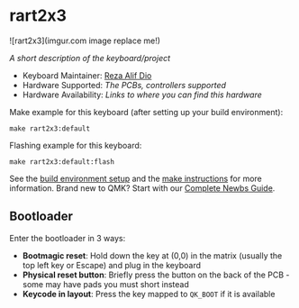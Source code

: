 # rart2x3

![rart2x3](imgur.com image replace me!)

*A short description of the keyboard/project*

* Keyboard Maintainer: [Reza Alif Dio](https://github.com/Alabahuy)
* Hardware Supported: *The PCBs, controllers supported*
* Hardware Availability: *Links to where you can find this hardware*

Make example for this keyboard (after setting up your build environment):

    make rart2x3:default

Flashing example for this keyboard:

    make rart2x3:default:flash

See the [build environment setup](https://docs.qmk.fm/#/getting_started_build_tools) and the [make instructions](https://docs.qmk.fm/#/getting_started_make_guide) for more information. Brand new to QMK? Start with our [Complete Newbs Guide](https://docs.qmk.fm/#/newbs).

## Bootloader

Enter the bootloader in 3 ways:

* **Bootmagic reset**: Hold down the key at (0,0) in the matrix (usually the top left key or Escape) and plug in the keyboard
* **Physical reset button**: Briefly press the button on the back of the PCB - some may have pads you must short instead
* **Keycode in layout**: Press the key mapped to `QK_BOOT` if it is available
